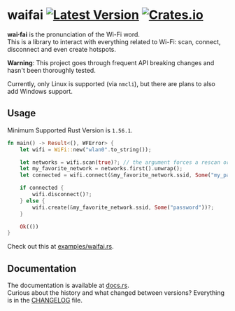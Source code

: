 # waifai [![Latest Version](https://img.shields.io/crates/v/waifai.svg?color=yellow)](https://crates.io/crates/waifai) [![Crates.io](https://img.shields.io/crates/d/waifai?color=purple)](https://crates.io/crates/waifai)
**wai·fai** is the pronunciation of the Wi-Fi word.  
This is a library to interact with everything related to Wi-Fi: scan, connect, disconnect and even create hotspots.

**Warning**: This project goes through frequent API breaking changes and hasn't been thoroughly tested.

Currently, only Linux is supported (via `nmcli`), but there are plans to also add Windows support.

## Usage
Minimum Supported Rust Version is `1.56.1`.
```rust
fn main() -> Result<(), WFError> {
    let wifi = WiFi::new("wlan0".to_string());

    let networks = wifi.scan(true)?; // the argument forces a rescan or loading from cache
    let my_favorite_network = networks.first().unwrap();
    let connected = wifi.connect(&my_favorite_network.ssid, Some("my_password"))?;

    if connected {
        wifi.disconnect()?;
    } else {
        wifi.create(&my_favorite_network.ssid, Some("password"))?;
    }

    Ok(())
}
```
Check out this at [examples/waifai.rs](examples/waifai.rs).

## Documentation
The documentation is available at [docs.rs](https://docs.rs/waifai/latest/waifai/).  
Curious about the history and what changed between versions? Everything is in the [CHANGELOG](CHANGELOG.md) file.
